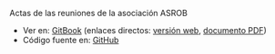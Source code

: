 Actas de las reuniones de la asociación ASROB

* Ver en: [GitBook](https://www.gitbook.com/book/asrob-uc3m/actas/) (enlaces directos: [versión web](https://asrob-uc3m.gitbooks.io/actas/content/), [documento PDF](https://www.gitbook.com/download/pdf/book/asrob-uc3m/actas))
* Código fuente en: [GitHub](https://github.com/asrob-uc3m/actas)
